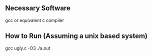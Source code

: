 ## Necessary Software
gcc or equivalent c compiler

## How to Run (Assuming a unix based system)
gcc ugly.c -O3
./a.out